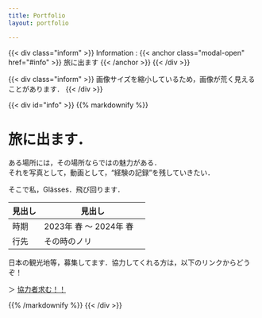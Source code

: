 ```yaml
---
title: Portfolio
layout: portfolio

---
```

{{< div class="inform" >}}
Information : 
{{< anchor class="modal-open" href="#info" >}}
旅に出ます
{{< /anchor >}}
{{< /div >}}

{{< div class="inform" >}}
画像サイズを縮小しているため，画像が荒く見えることがあります．
{{< /div >}}

{{< div id="info" >}}
{{% markdownify %}}

# 旅に出ます．
ある場所には，その場所ならではの魅力がある．  
それを写真として，動画として，“経験の記録”を残していきたい．

そこで私，Glässes．飛び回ります．

|  見出し | 見出し |
|--------|-------|
| 時期 | 2023年 春 ～ 2024年 春　|
| 行先 | その時のノリ |

日本の観光地等，募集してます．協力してくれる方は，以下のリンクからどうぞ！

＞
[協力者求む！！](https://forms.gle/qZAYgBbKxGVi4hNy5)

{{% /markdownify %}}
{{< /div >}}